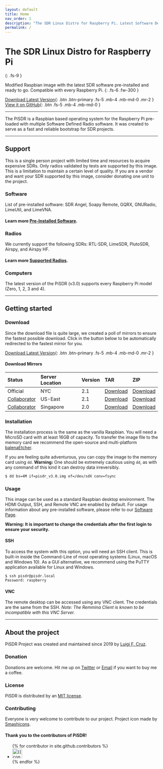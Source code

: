 ```yaml
---
layout: default
title: Home
nav_order: 1
description: "The SDR Linux Distro for Raspberry Pi. Latest Software Defined Radio software pre-installed and ready to go."
permalink: /
---
```


# The SDR Linux Distro for Raspberry Pi
{: .fs-9 }

Modified Raspbian image with the latest SDR software pre-installed and ready to go. Compatible with every Raspberry Pi.
{: .fs-6 .fw-300 }

[Download Latest Version](#getting-started){: .btn .btn-primary .fs-5 .mb-4 .mb-md-0 .mr-2 } [View it on GitHub](https://github.com/luigifreitas/pisdr-image){: .btn .fs-5 .mb-4 .mb-md-0 }

---

The PiSDR is a Raspbian based operating system for the Raspberry Pi pre-loaded with multiple Software Defined Radio software. It was created to serve as a fast and reliable bootstrap for SDR projects.

---

## Support
This is a single person project with limited time and resources to acquire expensive SDRs. Only radios validated by tests are supported by this image. This is a limitation to maintain a certain level of quality. If you are a vendor and want your SDR supported by this image, consider donating one unit to the project.

### Software 
List of pre-installed software: SDR Angel, Soapy Remote, GQRX, GNURadio, LimeUtil, and LimeVNA.
#### Learn more [Pre-Installed Software](https://pisdr.luigifreitas.me/docs/software/software/index).

### Radios
We currently support the following SDRs: RTL-SDR, LimeSDR, PlutoSDR, Airspy, and Airspy HF.
#### Learn more [Supported Radios](https://pisdr.luigifreitas.me/docs/radios/radios/index).
 
### Computers
The latest version of the PiSDR (v3.0) supports every Raspberry Pi model (Zero, 1, 2, 3 and 4).

---

## Getting started

### Download
Since the download file is quite large, we created a poll of mirrors to ensure the fastest possible download. Click in the button below to be automatically redirected to the fastest mirror for you.

[Download Latest Version](https://rosetta.luigifreitas.me/public/pisdr/v2.1/pisdr_v2.1.tar.xz){: .btn .btn-primary .fs-5 .mb-4 .mb-md-0 .mr-2 } 

#### Download Mirrors

| Status       | Server Location |Version  | TAR | ZIP |
|:-------------|:----------------|:--|:---|:----|
| Official | NYC | 2.1 | [Download](https://rosetta.luigifreitas.me/public/pisdr/v2.1/pisdr_v2.1.tar.xz) | [Download](https://rosetta.luigifreitas.me/public/pisdr/v2.1/pisdr_v2.1.zip) |
| [Collaborator](https://twitter.com/w4www_brian/status/1111335136929464320) | US-East | 2.1 | [Download](http://w4www.s3-us-east-2.amazonaws.com/pu4spy-pisdr/v2.1/pisdr_v2.1.tar.xz) | [Download](http://w4www.s3-us-east-2.amazonaws.com/pu4spy-pisdr/v2.1/pisdr_v2.1.zip) |
| [Collaborator](https://twitter.com/sam210723/status/1131846681916370945) | Singapore | 2.0 | [Download](https://vksdr.sgp1.digitaloceanspaces.com/PiSDR/pisdr_v2.tar.xz) | [Download](https://vksdr.sgp1.digitaloceanspaces.com/PiSDR/pisdr_v2.fixed.zip) | 

### Installation
The installation process is the same as the vanilla Raspbian. You will need a MicroSD card with at least 16GB of capacity. To transfer the image file to the memory card we recommend the open-source and multi-platform [balenaEtcher](https://www.balena.io/etcher/).

If you are feeling quite adventurous, you can copy the image to the memory card using `dd`. **Warning:** One should be extremely cautious using `dd`, as with any command of this kind it can destroy data irreversibly.
```bash
$ dd bs=4M if=pisdr_v3.0.img of=/dev/sdX conv=fsync
```
### Usage
This image can be used as a standard Raspbian desktop environment. The HDMI Output, SSH, and Remote VNC are enabled by default. For usage information about any pre-installed software, please refer to our [Software Page](https://pisdr.luigifreitas.me/docs/software/software/index).

**Warning: It is important to change the credentials after the first login to ensure your security.**

#### SSH
To access the system with this option, you will need an SSH client. This is built-in inside the Command-Line of most operating systems (Linux, macOS and Windows 10). As a GUI alternative,  we recommend using the PuTTY application available for Linux and Windows.

```bash
$ ssh pisdr@pisdr.local
Password: raspberry
```

#### VNC
The remote desktop can be accessed using any VNC client. The credentials are the same from the SSH. _Note: The Remmina Client is known to be incompatible with this VNC Server._

---

## About the project

PiSDR Project was created and maintained since 2019 by [Luigi F. Cruz](https://luigifreitas.me).

### Donation

Donations are welcome. Hit me up on [Twitter](https://twitter.com/luigifcruz) or [Email](mailto:luigifcruz@gmail.com) if you want to buy me a coffee.

### License

PiSDR is distributed by an [MIT license](https://raw.githubusercontent.com/luigifreitas/pisdr-image/master/LICENSE).

### Contributing

Everyone is very welcome to contribute to our project. Project icon made by [Smashicons](https://www.flaticon.com/authors/smashicons). 

#### Thank you to the contributors of PiSDR!

<ul class="list-style-none">
{% for contributor in site.github.contributors %}
  <li class="d-inline-block mr-1">
     <a href="{{ contributor.html_url }}"><img src="{{ contributor.avatar_url }}" width="32" height="32" alt="{{ contributor.login }}"/></a>
  </li>
{% endfor %}
</ul>
